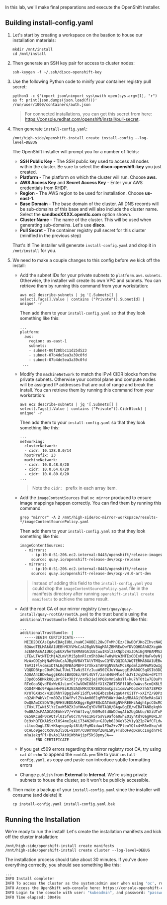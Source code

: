 In this lab, we'll make final preparations and execute the OpenShift Installer.

## Building install-config.yaml
1. Let's start by creating a workspace on the bastion to house our installation materials:
   ```execute
   mkdir /mnt/install
   cd /mnt/install
   ```
2. Then generate an SSH key pair for access to cluster nodes:
   ```execute
   ssh-keygen -f ~/.ssh/disco-openshift-key
   ```
3. Use the following Python code to minify your container registry pull secret:
   ```execute
   python3 -c $'import json\nimport sys\nwith open(sys.argv[1], "r") as f: print(json.dumps(json.load(f)))' /run/user/1000/containers/auth.json
   ```
   > For connected installations, you can get this secret from here: https://console.redhat.com/openshift/install/pull-secret.
4. Then generate `install-config.yaml`:
   ```execute
   /mnt/high-side/openshift-install create install-config --log-level=DEBUG
   ```

   The OpenShift installer will prompt you for a number of fields:
   * **SSH Public Key** - The SSH public key used to access all nodes within the cluster. Be sure to select the **disco-openshift-key** you just created.
   * **Platform** - The platform on which the cluster will run. Choose **aws**.
   * **AWS Access Key** and **Secret Access Key** - Enter your AWS credentials from RHDP.
   * **Region** - The AWS region to be used for installation. Choose **us-east-1**.
   * **Base Domain** - The base domain of the cluster. All DNS records will be sub-domains of this base and will also include the cluster name. Select the **sandboxXXXX.opentlc.com** option shown.
   * **Cluster Name** - The name of the cluster. This will be used when generating sub-domains. Let's use **disco**.
   * **Pull Secret** - The container registry pull secret for this cluster (minified in the previous step)

   That's it! The installer will generate `install-config.yaml` and drop it in `/mnt/install` for you.
5. We need to make a couple changes to this config before we kick off the install:
   * Add the subnet IDs for your private subnets to `platform.aws.subnets`. Otherwise, the installer will create its own VPC and subnets. You can retrieve them by running this command from your workstation:
     ```execute
     aws ec2 describe-subnets | jq '[.Subnets[] | select(.Tags[].Value | contains ("Private")).SubnetId] | unique' -r
     ```
     Then add them to your `install-config.yaml` so that they look something like this:
     ```bash
     ...
     platform:
       aws:
         region: us-east-1
         subnets:
         - subnet-00f28bbc11d25d523
         - subnet-07b4de5ea3a39c0fd
         - subnet-07b4de5ea3a39c0fd
      ...
     ```
   * Modify the `machineNetwork` to match the IPv4 CIDR blocks from the private subnets. Otherwise your control plane and compute nodes will be assigned IP addresses that are out of range and break the install. You can retrieve them by running this command from your workstation:
     ```execute
     aws ec2 describe-subnets | jq '[.Subnets[] | select(.Tags[].Value | contains ("Private")).CidrBlock] | unique' -r
     ```
     Then add them to your `install-config.yaml` so that they look something like this:
     ```bash
     ...
     networking:
       clusterNetwork:
       - cidr: 10.128.0.0/14
       hostPrefix: 23
       machineNetwork:
       - cidr: 10.0.48.0/20
       - cidr: 10.0.64.0/20
       - cidr: 10.0.80.0/20
     ...
     ```
     > Note the `cidr: ` prefix in each array item.
   * Add the `imageContentSources` that `oc mirror` produced to ensure image mappings happen correctly. You can find them by running this command:
     ```execute
     grep "mirror" -A 2 /mnt/high-side/oc-mirror-workspace/results-*/imageContentSourcePolicy.yaml
     ```
     Then add them to your `install-config.yaml` so that they look something like this:
     ```bash
     imageContentSources:
       - mirrors:
          - ip-10-0-51-206.ec2.internal:8443/openshift/release-images
          source: quay.io/openshift-release-dev/ocp-release
       - mirrors:
          - ip-10-0-51-206.ec2.internal:8443/openshift/release
          source: quay.io/openshift-release-dev/ocp-v4.0-art-dev
     ```

     > Instead of adding this field to the `install-config.yaml` you could drop the `imageContentSourcePolicy.yaml` file in the manifests directory after running `openshift-install create manifests` to achieve the same result.

   * Add the root CA of our mirror registry (`/mnt/quay/quay-install/quay-rootCA/rootCA.pem`) to the trust bundle using the `additionalTrustBundle` field. It should look something like this:
     ```bash
     ...
     additionalTrustBundle: |
       -----BEGIN CERTIFICATE-----
       MIID2DCCAsCgAwIBAgIUbL/naWCJ48BEL28wJTvMhJEz/C8wDQYJKoZIhvcNAQEL
       BQAwdTELMAkGA1UEBhMCVVMxCzAJBgNVBAgMAlZBMREwDwYDVQQHDAhOZXcgWW9y
       azENMAsGA1UECgwEUXVheTERMA8GA1UECwwIRGl2aXNpb24xJDAiBgNVBAMMG2lw
       LTEwLTAtNTEtMjA2LmVjMi5pbnRlcm5hbDAeFw0yMzA3MTExODIyMjNaFw0yNjA0
       MzAxODIyMjNaMHUxCzAJBgNVBAYTAlVTMQswCQYDVQQIDAJWQTERMA8GA1UEBwwI
       TmV3IFlvcmsxDTALBgNVBAoMBFF1YXkxETAPBgNVBAsMCERpdmlzaW9uMSQwIgYD
       VQQDDBtpcC0xMC0wLTUxLTIwNi5lYzIuaW50ZXJuYWwwggEiMA0GCSqGSIb3DQEB
       AQUAA4IBDwAwggEKAoIBAQDEz/8Pi4UYf/zanB4GHMlo4nbJYIJsyDWx+dPITTMd
       J3pdOo5BMkkUQL8rSFkc3RjY/grdk2jejVPQ8sVnSabsTl+ku7hT0t1w7E0uPY8d
       RTeGoa5QvdFOxWz6JsLo+C+JwVOWI088tYX1XZ86TD5FflOEeOwWvs5cmQX6L5O9
       QGO4PHBc9FWpmaHvFBiRJN3AQkMK4C9XB82G6mCp3c1cmVwFOo3vX7h5738PKXWg
       KYUTGXHxd/41DBhhY7BpgiwRF1idfLv4OE4bzsb42qaU4rKi1TY+xXIYZ/9DPzTN
       nQ2AHPWbVxI+m8DZa1DAfPvlZVxAm00E1qPPM30WrU4nAgMBAAGjYDBeMAsGA1Ud
       DwQEAwIC5DATBgNVHSUEDDAKBggrBgEFBQcDATAmBgNVHREEHzAdghtpcC0xMC0w
       LTUxLTIwNi5lYzIuaW50ZXJuYWwwEgYDVR0TAQH/BAgwBgEB/wIBATANBgkqhkiG
       9w0BAQsFAAOCAQEAkkV7/+YhWf1vq//N0Ms0td0WDJnqAlbZUgGkUu/6XiUToFtn
       OE58KCudP0cAQtvl0ISfw0c7X/Ve11H5YSsVE9afoa0whEO1yntdYQagR0RLJnyo
       Dj9xhQTEKAk5zXlHS4meIgALi734N2KRu+GJDyb6J0XeYS2V1yQ2Ip7AfCFLdwoY
       cLtooQugLZ8t+Kkqeopy4pt8l0/FqHDidww1FDoZ+v7PteoYQfx4+R5e8ko/vKAI
       OCALo9gecCXc9U63l5QL+8z0Y/CU9XYNDfZGNLSKyFTsbQFAqDxnCcIngdnYFbFp
       mRa1akgfPl+BvAo17AtOiWbhAjipf5kSBpmyJA==
       -----END CERTIFICATE-----
     ```
   * If you get x509 errors regarding the mirror registry root CA, try using `cat` or `echo` to append the `rootCA.pem` file to your `install-config.yaml`, as copy and paste can introduce subtle formatting errors
   * Change `publish` from **External** to **Internal**. We're using private subnets to house the cluster, so it won't be publicly accessible.
6. Then make a backup of your `install-config.yaml` since the installer will consume (and delete) it:
   ```execute
   cp install-config.yaml install-config.yaml.bak
   ```

## Running the Installation
We're ready to run the install! Let's create the installation manifests and kick off the cluster installation:
```execute
/mnt/high-side/openshift-install create manifests
/mnt/high-side/openshift-install create cluster --log-level=DEBUG
```
The installation process should take about 30 minutes. If you've done everything correctly, you should see something like this:
```bash
...
INFO Install complete!
INFO To access the cluster as the system:admin user when using 'oc', run 'export KUBECONFIG=/home/myuser/install_dir/auth/kubeconfig'
INFO Access the OpenShift web-console here: https://console-openshift-console.apps.mycluster.example.com
INFO Login to the console with user: "kubeadmin", and password: "password"
INFO Time elapsed: 30m49s
```

